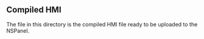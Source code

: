 ## Compiled HMI
The file in this directory is the compiled HMI file ready to be uploaded to the NSPanel.
